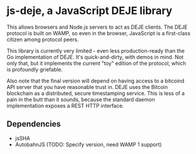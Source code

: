 # js-deje, a JavaScript DEJE library

This allows browsers and Node.js servers to act as DEJE clients. The DEJE protocol is built on WAMP, so even in the browser, JavaScript is a first-class citizen among protocol peers.

This library is currently very limited - even less production-ready than the Go implementation of DEJE. It's quick-and-dirty, with demos in mind. Not only that, but it implements the current "toy" edition of the protocol, which is profoundly griefable.

Also note that the final version will depend on having access to a bitcoind API server that you have reasonable trust in. DEJE uses the Bitcoin blockchain as a distributed, secure timestamping service. This is less of a pain in the butt than it sounds, because the standard daemon implementation exposes a REST HTTP interface.

## Dependencies

 * jsSHA
 * AutobahnJS (TODO: Specify version, need WAMP 1 support)
